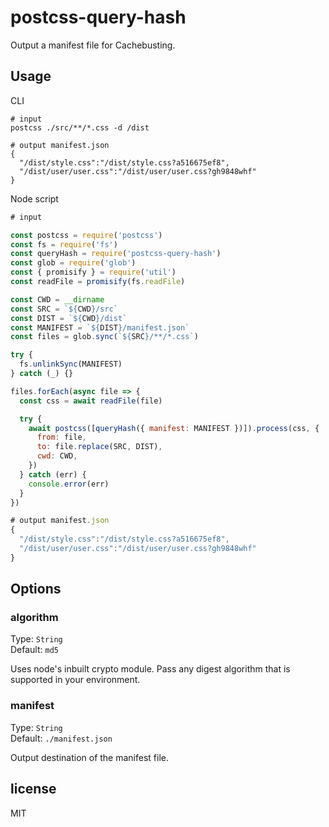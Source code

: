 # postcss-query-hash
Output a manifest file for Cachebusting.  

## Usage

CLI
```
# input 
postcss ./src/**/*.css -d /dist

# output manifest.json
{
  "/dist/style.css":"/dist/style.css?a516675ef8",
  "/dist/user/user.css":"/dist/user/user.css?gh9848whf"
}
```
Node script

```javascript
# input

const postcss = require('postcss')
const fs = require('fs')
const queryHash = require('postcss-query-hash')
const glob = require('glob')
const { promisify } = require('util')
const readFile = promisify(fs.readFile)

const CWD = __dirname
const SRC = `${CWD}/src`
const DIST = `${CWD}/dist`
const MANIFEST = `${DIST}/manifest.json`
const files = glob.sync(`${SRC}/**/*.css`)

try {
  fs.unlinkSync(MANIFEST)
} catch (_) {}

files.forEach(async file => {
  const css = await readFile(file)

  try {
    await postcss([queryHash({ manifest: MANIFEST })]).process(css, {
      from: file,
      to: file.replace(SRC, DIST),
      cwd: CWD,
    })
  } catch (err) {
    console.error(err)
  }
})

# output manifest.json
{
  "/dist/style.css":"/dist/style.css?a516675ef8",
  "/dist/user/user.css":"/dist/user/user.css?gh9848whf"
}
```

## Options
### algorithm
Type: `String`  
Default: `md5`  

Uses node's inbuilt crypto module. Pass any digest algorithm that is supported in your environment.

### manifest
Type: `String`  
Default: `./manifest.json`

Output destination of the manifest file.

## license
MIT
